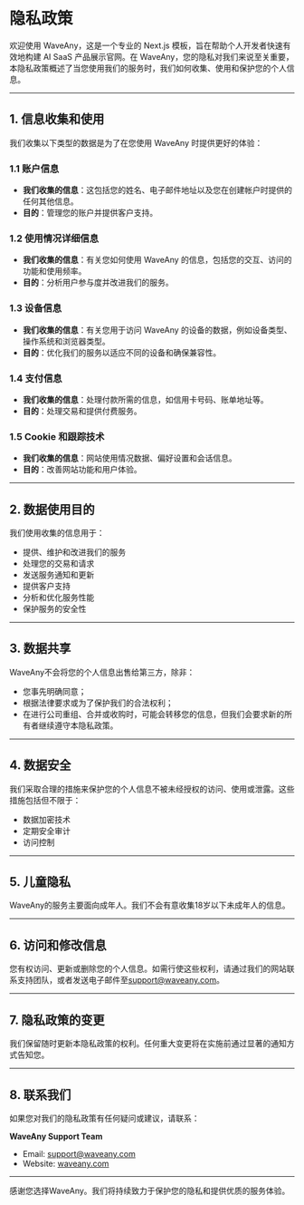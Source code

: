 # 隐私政策

欢迎使用 WaveAny，这是一个专业的 Next.js 模板，旨在帮助个人开发者快速有效地构建 AI SaaS 产品展示官网。在 WaveAny，您的隐私对我们来说至关重要，本隐私政策概述了当您使用我们的服务时，我们如何收集、使用和保护您的个人信息。

---

## 1. 信息收集和使用

我们收集以下类型的数据是为了在您使用 WaveAny 时提供更好的体验：

### 1.1 账户信息

- **我们收集的信息**：这包括您的姓名、电子邮件地址以及您在创建帐户时提供的任何其他信息。
- **目的**：管理您的账户并提供客户支持。

### 1.2 使用情况详细信息

- **我们收集的信息**：有关您如何使用 WaveAny 的信息，包括您的交互、访问的功能和使用频率。
- **目的**：分析用户参与度并改进我们的服务。

### 1.3 设备信息

- **我们收集的信息**：有关您用于访问 WaveAny 的设备的数据，例如设备类型、操作系统和浏览器类型。
- **目的**：优化我们的服务以适应不同的设备和确保兼容性。

### 1.4 支付信息

- **我们收集的信息**：处理付款所需的信息，如信用卡号码、账单地址等。
- **目的**：处理交易和提供付费服务。

### 1.5 Cookie 和跟踪技术

- **我们收集的信息**：网站使用情况数据、偏好设置和会话信息。
- **目的**：改善网站功能和用户体验。

---

## 2. 数据使用目的

我们使用收集的信息用于：

- 提供、维护和改进我们的服务
- 处理您的交易和请求
- 发送服务通知和更新
- 提供客户支持
- 分析和优化服务性能
- 保护服务的安全性

---

## 3. 数据共享

WaveAny不会将您的个人信息出售给第三方，除非：

- 您事先明确同意；
- 根据法律要求或为了保护我们的合法权利；
- 在进行公司重组、合并或收购时，可能会转移您的信息，但我们会要求新的所有者继续遵守本隐私政策。

---

## 4. 数据安全

我们采取合理的措施来保护您的个人信息不被未经授权的访问、使用或泄露。这些措施包括但不限于：

- 数据加密技术
- 定期安全审计
- 访问控制

---

## 5. 儿童隐私

WaveAny的服务主要面向成年人。我们不会有意收集18岁以下未成年人的信息。

---

## 6. 访问和修改信息

您有权访问、更新或删除您的个人信息。如需行使这些权利，请通过我们的网站联系支持团队，或者发送电子邮件至<support@waveany.com>。

---

## 7. 隐私政策的变更

我们保留随时更新本隐私政策的权利。任何重大变更将在实施前通过显著的通知方式告知您。

---

## 8. 联系我们

如果您对我们的隐私政策有任何疑问或建议，请联系：

**WaveAny Support Team**

- Email: <support@waveany.com>
- Website: [waveany.com](https://waveany.com)

---

感谢您选择WaveAny。我们将持续致力于保护您的隐私和提供优质的服务体验。
